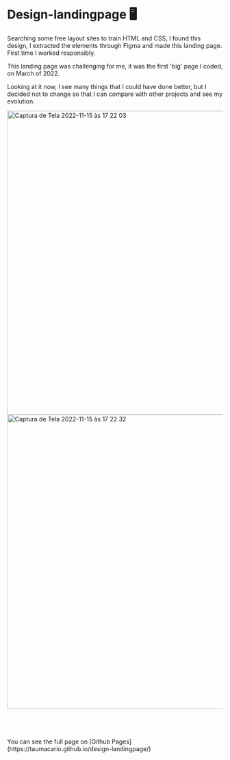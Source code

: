 # Design-landingpage 🖥️

Searching some free layout sites to train HTML and CSS, I found this design, 
I extracted the elements through Figma and made this landing page. 
First time I worked responsibly.

This landing page was challenging for me, it was the first 'big' page I coded, on March of 2022.

Looking at it now, I see many things that I could have done better, 
but I decided not to change so that I can compare with other projects and see my evolution.


<img width="709" alt="Captura de Tela 2022-11-15 às 17 22 03" src="https://user-images.githubusercontent.com/97693624/202017975-c7cb5b6d-f167-4f0c-83a8-691b9c438056.png">


<img width="687" alt="Captura de Tela 2022-11-15 às 17 22 32" src="https://user-images.githubusercontent.com/97693624/202018021-b42ac57a-b894-4dc3-879e-aeeb4e2d6cec.png">

</br>
</br>
</br>
</br>
</br>
You can see the full page on [Github Pages](https://taumacario.github.io/design-landingpage/)

